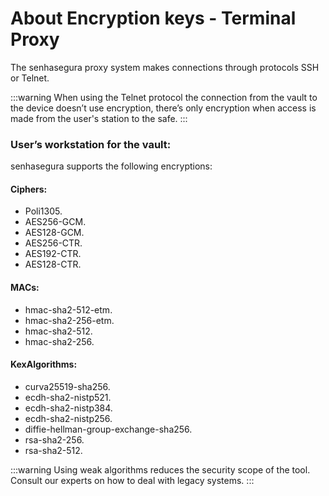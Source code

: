 # About Encryption keys - Terminal Proxy

The senhasegura proxy system makes connections through protocols SSH or Telnet.

 :::warning
When using the Telnet protocol the connection from the vault to the device doesn’t use encryption, there’s only encryption when access is made from the user's station to the safe.
:::

### User’s workstation for the vault:
senhasegura supports the following encryptions:

#### Ciphers:

* Poli1305.
* AES256-GCM.
* AES128-GCM.
* AES256-CTR.
* AES192-CTR.
* AES128-CTR.

#### MACs:

* hmac-sha2-512-etm.
* hmac-sha2-256-etm.
* hmac-sha2-512.
* hmac-sha2-256.

#### KexAlgorithms:

* curva25519-sha256.
* ecdh-sha2-nistp521.
* ecdh-sha2-nistp384.
* ecdh-sha2-nistp256.
* diffie-hellman-group-exchange-sha256.
* rsa-sha2-256.
* rsa-sha2-512.

 :::warning
Using weak algorithms reduces the security scope of the tool. Consult our experts on how to deal with legacy systems.
:::

